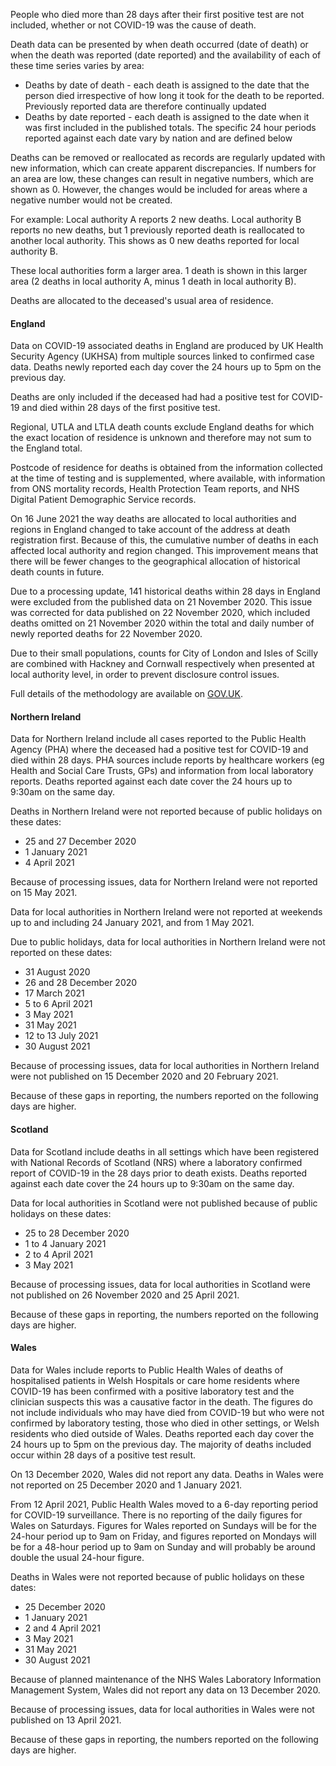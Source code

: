 ﻿People who died more than 28 days after their first positive test are not included, whether or not COVID-19 was the cause of death.  

Death data can be presented by when death occurred (date of death) or when the death was reported (date reported) and the availability of each of these time series varies by area:

* Deaths by date of death - each death is assigned to the date that the person died irrespective of how long it took for the death to be reported.  Previously reported data are therefore continually updated
* Deaths by date reported - each death is assigned to the date when it was first included in the published totals.  The specific 24 hour periods reported against each date vary by nation and are defined below

Deaths can be removed or reallocated as records are regularly updated with new information, which can create apparent discrepancies. 
If numbers for an area are low, these changes can result in negative numbers, which are shown as 0.
However, the changes would be included for areas where a negative number would not be created. 

For example:
Local authority A reports 2 new deaths. Local authority B reports no new deaths, but 1 previously reported death is reallocated to another local authority. This shows as 0 new deaths reported for local authority B.

These local authorities form a larger area. 1 death is shown in this larger area (2 deaths in local authority A, minus 1 death in local authority B).

Deaths are allocated to the deceased's usual area of residence.

#### England

Data on COVID-19 associated deaths in England are produced by UK Health Security Agency (UKHSA) from multiple sources linked to confirmed case data.  Deaths newly reported each day cover the 24 hours up to 5pm on the previous day.

Deaths are only included if the deceased had had a positive test for COVID-19 and died within 28 days of the first positive test.

Regional, UTLA and LTLA death counts exclude England deaths for which the exact location of residence is unknown and therefore may not sum to the England total.

Postcode of residence for deaths is obtained from the information collected at the time of testing and is supplemented, where available, with information from ONS mortality records, Health Protection Team reports, and NHS Digital Patient Demographic Service records.

On 16 June 2021 the way deaths are allocated to local authorities and regions in England changed to take account of the address at death registration first. Because of this, the cumulative number of deaths in each affected local authority and region changed. This improvement means that there will be fewer changes to the geographical allocation of historical death counts in future.

Due to a processing update, 141 historical deaths within 28 days in England were excluded from the published data on 21 November 2020. This issue was corrected for data published on 22 November 2020, which included deaths omitted on 21 November 2020 within the total and daily number of newly reported deaths for 22 November 2020.

Due to their small populations, counts for City of London and Isles of Scilly are combined with Hackney and Cornwall respectively when presented at local authority level, in order to prevent disclosure control issues. 

Full details of the methodology are available on [GOV.UK](https://www.gov.uk/government/publications/phe-data-series-on-deaths-in-people-with-covid-19-technical-summary).

#### Northern Ireland

Data for Northern Ireland include all cases reported to the Public Health Agency (PHA) where the deceased had a positive test for COVID-19 and died within 28 days.  PHA sources include reports by healthcare workers (eg Health and Social Care Trusts, GPs) and information from local laboratory reports. Deaths reported against each date cover the 24 hours up to 9:30am on the same day. 

Deaths in Northern Ireland were not reported because of public holidays on these dates:
* 25 and 27 December 2020
* 1 January 2021
* 4 April 2021 

Because of processing issues, data for Northern Ireland were not reported on 15 May 2021.

Data for local authorities in Northern Ireland were not reported at weekends up to and including 24 January 2021, and from 1 May 2021.

Due to public holidays, data for local authorities in Northern Ireland were not reported on these dates:
* 31 August 2020
* 26 and 28 December 2020
* 17 March 2021
* 5 to 6 April 2021
* 3 May 2021
* 31 May 2021
* 12 to 13 July 2021
* 30 August 2021

Because of processing issues, data for local authorities in Northern Ireland were not published on 15 December 2020 and 20 February 2021.

Because of these gaps in reporting, the numbers reported on the following days are higher.

#### Scotland

Data for Scotland include deaths in all settings which have been registered with National Records of Scotland (NRS) where a laboratory confirmed report of COVID-19 in the 28 days prior to death exists. Deaths reported against each date cover the 24 hours up to 9:30am on the same day. 

Data for local authorities in Scotland were not published because of public holidays on these dates:
* 25 to 28 December 2020
* 1 to 4 January 2021
* 2 to 4 April 2021
* 3 May 2021

Because of processing issues, data for local authorities in Scotland were not published on 26 November 2020 and 25 April 2021.

Because of these gaps in reporting, the numbers reported on the following days are higher.

#### Wales

Data for Wales include reports to Public Health Wales of deaths of hospitalised patients in Welsh Hospitals or care home residents where COVID-19 has been confirmed with a positive laboratory test and the clinician suspects this was a causative factor in the death.  The figures do not include individuals who may have died from COVID-19 but who were not confirmed by laboratory testing, those who died in other settings, or Welsh residents who died outside of Wales.  Deaths reported each day cover the 24 hours up to 5pm on the previous day.  The majority of deaths included occur within 28 days of a positive test result.

On 13 December 2020, Wales did not report any data. Deaths in Wales were not reported on 25 December 2020 and 1 January 2021.

From 12 April 2021, Public Health Wales moved to a 6-day reporting period for COVID-19 surveillance. There is no reporting of the daily figures for Wales on Saturdays. Figures for Wales reported on Sundays will be for the 24-hour period up to 9am on Friday, and figures reported on Mondays will be for a 48-hour period up to 9am on Sunday and will probably be around double the usual 24-hour figure.

Deaths in Wales were not reported because of public holidays on these dates:
* 25 December 2020
* 1 January 2021
* 2 and 4 April 2021
* 3 May 2021
* 31 May 2021
* 30 August 2021

Because of planned maintenance of the NHS Wales Laboratory Information Management System, Wales did not report any data on 13 December 2020. 

Because of processing issues, data for local authorities in Wales were not published on 13 April 2021.

Because of these gaps in reporting, the numbers reported on the following days are higher.
